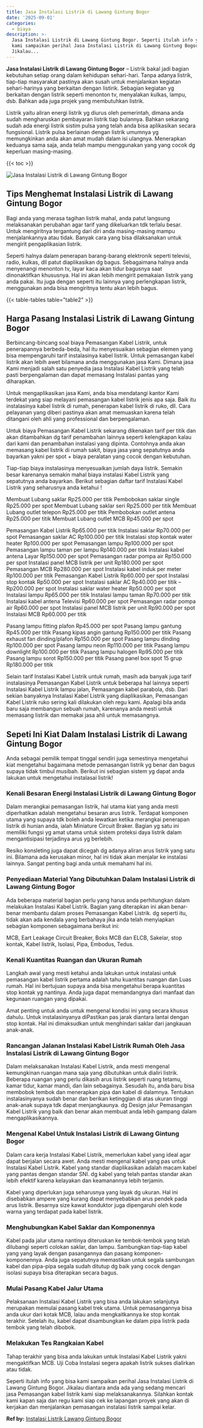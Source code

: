 ```yaml
---
title: Jasa Instalasi Listrik di Lawang Gintung Bogor
date: '2025-09-01'
categories:
  - biaya
description: >-
  Jasa Instalasi Listrik di Lawang Gintung Bogor. Seperti itulah info yang bisa
  kami sampaikan perihal Jasa Instalasi Listrik di Lawang Gintung Bogor.
  Jikalau...
---
```


**Jasa Instalasi Listrik di Lawang Gintung Bogor** – Listrik bakal jadi bagian kebutuhan setiap orang dalam kehidupan sehari-hari. Tanpa adanya listrik, tiap-tiap masyarakat pastinya akan susah untuk menjalankan kegiatan sehari-harinya yang berkaitan dengan listirik. Sebagian kegiatan yg berkaitan dengan listrik seperti menonton tv, menyalakan kulkas, lampu, dsb. Bahkan ada juga projek yang membutuhkan listrik.

Listrik yaitu aliran energi listrik yg diurus oleh pemerintah, dimana anda sudah mengharuskan pembayaran listrik tiap bulannya. Bahkan sekarang sudah ada energi listrik sistim pulsa yang telah anda bisa aplikasikan secara fungsional. Listrik pulsa berlainan dengan listrik umumnya yg memungkinkan anda akan amat mudah dalam isi ulangnya. Menerapkan keduanya sama saja, anda telah mampu menggunakan yang yang cocok dg keperluan masing-masing.

{{< toc >}}

![Jasa Instalasi Listrik di Lawang Gintung Bogor](/images/instalasi-listrik-murah03.png)

## Tips Menghemat Instalasi Listrik di Lawang Gintung Bogor

Bagi anda yang merasa tagihan listrik mahal, anda patut langsung melaksanakan perubahan agar tarif yang dikeluarkan tdk terlalu besar. Untuk mengiritnya tergantung dari diri anda masing-masing mampu menjalankannya atau tidak. Banyak cara yang bisa dilaksanakan untuk mengirit pengaplikasian listrik.

Seperti halnya dalam penerapan barang-barang elektronik seperti televisi, radio, kulkas, dll patut diaplikasikan dg bagus. Sebagaimana halnya anda menyenangi menonton tv, layar kaca akan tidur bagusnya saat dinonaktifkan khususnya. Hal ini akan lebih mengirit pemakaian listrik yang anda pakai. Itu juga dengan seperti itu lainnya yang perlengkapan listrik, menggunakan anda bisa mengiritnya tentu akan lebih bagus.

{{< table-tables table="table2" >}}

## Harga Pasang Instalasi Listrik di Lawang Gintung Bogor

Berbincang-bincang soal biaya Pemasangan Kabel Listrik, untuk penerapannya berbeda-beda, hal itu menyesuaikan sebagian elemen yang bisa mempengaruhi tarif instalasinya kabel listrik. Untuk pemasangan kabel listrik akan lebih awet bilamana anda menggunakan jasa Kami. Dimana jasa Kami menjadi salah satu penyedia jasa Instalasi Kabel Listrik yang telah pasti berpengalaman dan dapat memasang Instalasi pantas yang diharapkan.

Untuk mengaplikasikan jasa Kami, anda bisa mendatangi kantor Kami terdekat yang siap melayani pemasangan kabel listrik jenis apa saja. Baik itu instalasinya kabel listrik di rumah, penerapan kabel listrik di ruko, dll. Cara pelayanan yang diberi pastinya akan amat memuaskan karena telah ditangani oleh ahli yang professional dan berpengalaman.

Untuk biaya Pemasangan Kabel Listrik sekarang dikenakan tarif per titik dan akan ditambahkan dg tarif penambahan lainnya seperti kelengkapan kalau dari kami dan penambahan instalasi yang dipinta. Contohnya anda akan memasang kabel listrik di rumah sakit, biaya jasa yang sepatutnya anda bayarkan yakni per spot + biaya peralatan yang cocok dengan kebutuhan.

Tiap-tiap biaya instalasinya menyesuaikan jumlah daya listrik. Semakin besar karenanya semakin mahal biaya instalasi Kabel Listrik yang sepatutnya anda bayarkan. Berikut sebagian daftar tarif Instalasi Kabel Listrik yang seharusnya anda ketahui !

Membuat Lubang saklar Rp25.000 per titik Pembobokan saklar single Rp25.000 per spot Membuat Lubang saklar seri Rp25.000 per titik Membuat Lubang outlet telepon Rp25.000 per titik Pembobokan outlet antena Rp25.000 per titik Membuat Lubang outlet MCB Rp45.000 per spot

Pemasangan Kabel Listrik Rp65.000 per titik Instalasi saklar Rp70.000 per spot Pemasangan saklar AC Rp100.000 per titik Instalasi stop kontak water heater Rp100.000 per spot Pemasangan lampu Rp100.000 per spot Pemasangan lampu taman per lampu Rp140.000 per titik Instalasi kabel antena Layar Rp150.000 per spot Pemasangan radar pompa air Rp150.000 per spot Instalasi panel MCB listrik per unit Rp180.000 per spot Pemasangan MCB Rp280.000 per spot Instalasi kabel induk per meter Rp100.000 per titik Pemasangan Kabel Listrik Rp60.000 per spot Instalasi stop kontak Rp50.000 per spot Instalasi saklar AC Rp40.000 per titik – Rp200.000 per spot Instalasi saklar water heater Rp50.000 per spot Instalasi lampu Rp65.000 per titik Instalasi lampu taman Rp70.000 per titik Instalasi kabel antena Televisi Rp60.000 per spot Pemasangan radar pompa air Rp60.000 per spot Instalasi panel MCB listrik per unit Rp90.000 per spot Instalasi MCB Rp60.000 per titik

Pasang lampu fitting plafon Rp45.000 per spot Pasang lampu gantung Rp45.000 per titik Pasang kipas angin gantung Rp150.000 per titik Pasang exhaust fan dinding/plafon Rp150.000 per spot Pasang lampu dinding Rp100.000 per spot Pasang lampu neon Rp110.000 per titik Pasang lampu downlight Rp100.000 per titik Pasang lampu halogen Rp95.000 per titik Pasang lampu sorot Rp150.000 per titik Pasang panel box spot 15 grup Rp180.000 per titik

Selain tarif Instalasi Kabel Listrik untuk rumah, masih ada banyak juga tarif instalasinya Pemasangan Kabel Listrik untuk beberapa hal lainnya seperti Instalasi Kabel Listrik lampu jalan, Pemasangan kabel parabola, dsb. Dari sekian banyaknya Instalasi Kabel Listrik yang diaplikasikan, Pemasangan Kabel Listrik ruko sering kali dilakukan oleh regu kami. Apalagi bila anda baru saja membangun sebuah rumah, karenanya anda mesti untuk memasang listrik dan memakai jasa ahli untuk memasangnya.

## Sepeti Ini Kiat Dalam Instalasi Listrik di Lawang Gintung Bogor


Anda sebagai pemilik tempat tinggal sendiri juga semestinya mengetahui kiat mengetahui bagaimana metode pemasangan listrik yg benar dan bagus supaya tidak timbul musibah. Berikut ini sebagian sistem yg dapat anda lakukan untuk mengetahui instalasai listrik!

### Kenali Besaran Energi Instalasi Listrik di Lawang Gintung Bogor

Dalam merangkai pemasangan listrik, hal utama kiat yang anda mesti diperhatikan adalah mengetahui besaran arus listrik. Terdapat komponen utama yang supaya tdk boleh anda lewatkan ketika merangkai penerapan listrik di hunian anda, ialah Miniature Circuit Braker. Bagian yg satu ini memiliki fungsi yg amat utama untuk sistem proteksi daya listrik dalam mengantisipasi terjadinya arus yg berlebih.

Resiko konsleting juga dapat dicegah dg adanya aliran arus listrik yang satu ini. Bilamana ada kerusakan minor, hal ini tidak akan menjalar ke instalasi lainnya. Sangat penting bagi anda untuk memahami hal ini.

### Penyediaan Material Yang Dibutuhkan Dalam Instalasi Listrik di Lawang Gintung Bogor

Ada beberapa material bagian perlu yang harus anda perhitungkan dalam melakukan Instalasi Kabel Listrik. Bagian yang diterapkan ini akan benar-benar membantu dalam proses Pemasangan Kabel Listrik. dg seperti itu, tidak akan ada kendala yang berbahaya jika anda telah menyiapkan sebagian komponen sebagaimana berikut ini:

MCB, Eart Leakage Circuit Breaker, Boks MCB dan ELCB, Sakelar, stop kontak, Kabel listrik, Isolasi, Pipa, Embodus, Tedus.

### Kenali Kuantitas Ruangan dan Ukuran Rumah

Langkah awal yang mesti ketahui anda lakukan untuk instalasi untuk pemasangan kabel listrik pertama adalah tahu kuantitas ruangan dan Luas rumah. Hal ini bertujuan supaya anda bisa mengetahui berapa kuantitas stop kontak yg nantinya. Anda juga dapat memandangnya dari manfaat dan kegunaan ruangan yang dipakai.

Amat penting untuk anda untuk mengenal kondisi ini yang secara khusus dahulu. Untuk instalasinyanya diPastikan pas jarak diantara lantai dengan stop kontak. Hal ini dimaksudkan untuk menghindari saklar dari jangkauan anak-anak.

### Rancangan Jalanan Instalasi Kabel Listrik Rumah Oleh Jasa Instalasi Listrik di Lawang Gintung Bogor

Dalam melaksanakan Instalasi Kabel Listrik, anda mesti mengenal kemungkinan ruangan mana saja yang dibutuhkan untuk dialiri listrik. Beberapa ruangan yang perlu dikasih arus listrik seperti ruang tetamu, kamar tidur, kamar mandi, dan lain sebagainya. Sesudah itu, anda baru bisa membobok tembok dan menerapkan pipa dan kabel di dalamnya. Tentukan instalasinyanya sudah benar dan berikan ketinggian di atas ukuran tinggi anak-anak supaya tdk dapat menjangkaunya. dg Design jalur Pemasangan Kabel Listrik yang baik dan benar akan membuat anda lebih gampang dalam mengaplikasikannya.

### Mengenal Kabel Untuk Instalasi Listrik di Lawang Gintung Bogor

Dalam cara kerja Instalasi Kabel Listrik, memerlukan kabel yang ideal agar dapat berjalan secara awet. Anda mesti mengenal kabel yang pas untuk Instalasi Kabel Listrik. Kabel yang standar diaplikasikan adalah macam kabel yang pantas dengan standar SNI. dg kabel yang telah pantas standar akan lebih efektif karena kelayakan dan keamanannya lebih terjamin.

Kabel yang diperlukan juga seharusnya yang layak dg ukuran. Hal ini disebabkan ampere yang kurang dapat menyebabkan arus pendek pada arus listrik. Besarnya size kawat konduktor juga dipengaruhi oleh kode warna yang terdapat pada kabel listrik.

### Menghubungkan Kabel Saklar dan Komponennya

Kabel pada jalur utama nantinya diteruskan ke tembok-tembok yang telah dilubangi seperti colokan saklar, dan lampu. Sambungkan tiap-tiap kabel yang yang layak dengan pasangannya dan pasang komponen-komponennya. Anda juga sepatutnya memastikan untuk segala sambungan kabel dan pipa-pipa segala sudah ditutup dg baik yang cocok dengan isolasi supaya bisa diterapkan secara bagus.

### Mulai Pasang Kabel Jalur Utama

Pelaksanaan Instalasi Kabel Listrik yang bisa anda lakukan selanjutya merupakan memulai pasang kabel trek utama. Untuk pemasangannya bisa anda ukur dari kotak MCB, lalau anda mengkaitkannya ke stop kontak terakhir. Setelah itu, kabel dapat disambungkan ke dalam pipa listrik pada tembok yang telah dibobok.

### Melakukan Tes Rangkaian Kabel

Tahap terakhir yang bisa anda lakukan untuk Instalasi Kabel Listrik yakni mengaktifkan MCB. Uji Coba Instalasi segera apakah listrik sukses dialirkan atau tidak.

Seperti itulah info yang bisa kami sampaikan perihal Jasa Instalasi Listrik di Lawang Gintung Bogor. Jikalau diantara anda ada yang sedang mencari jasa Pemasangan kabel listrik kami siap melaksanakannya. Silahkan kontak kami kapan saja dan regu kami siap cek ke lapangan proyek yang akan di kerjakan dan menjalankan pemasangan instalasi listrik sampai kelar.

**Ref by:** [Instalasi Listrik Lawang Gintung Bogor](https://id.wikipedia.org/wiki/Instalasi)
